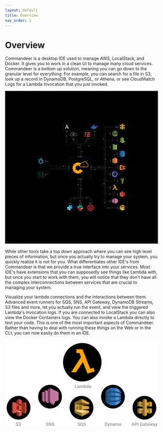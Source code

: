 ```yaml
---
layout: default
title: Overview
nav_order: 1
---
```


# Overview

Commandeer is a desktop IDE used to manage AWS, LocalStack, and Docker. It gives you to work in a clean UI to manage many cloud services. Commandeer is a bottom up solution, meaning you can go down to the granular level for everything. For example, you can search for a file in S3, look up a record in DynamoDB, PostgreSQL, or Athena, or see CloudWatch Logs for a Lambda Invocation that you just invoked.

![Commandeer](/assets/images/commandeer-system-diagram.png)

While other tools take a top down approach where you can see high level pieces of information, but once you actually try to manage your system, you quickly realize it is not for you. What differentiates other IDE's from Commandeer is that we provide a true interface into your services. Most IDE's have extensions that you can supposedly see things like Lambda with, but once you start to work with them, you will notice that they don't have all the complex interconnections between services that are crucial to managing your system.

Visualize your lambda connections and the interactions between them. Advanced event runners for SQS, SNS, API Gateway, DynamoDB Streams, S3 files and more, let you actually run the event, and view the triggered Lambda's invocation logs. If you are connected to LocalStack you can also view the Docker Containers logs. You can also invoke a Lambda directly to test your code. This is one of the most important aspects of Commandeer. Rather than having to deal with running these things on the Web or in the CLI, you can now easily do them in an IDE.

![Test Your Plumbing](/assets/images/test-your-plumbing-commandeer.png)


